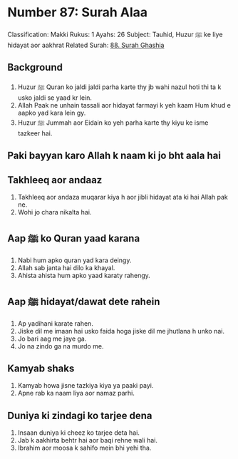 # Number 87: Surah Alaa

Classification: Makki
Rukus: 1
Ayahs: 26
Subject: Tauhid, Huzur ﷺ ke liye hidayat aor aakhrat
Related Surah: [88. Surah Ghashia](./88_Surah_Ghashia.md)

## Background

1. Huzur ﷺ  Quran ko jaldi jaldi parha karte thy jb wahi nazul hoti thi ta k usko jaldi se yaad kr lein.
2. Allah Paak ne unhain tassali aor hidayat farmayi k yeh kaam Hum khud e aapko yad kara lein gy.
3. ‌Huzur ﷺ  Jummah aor Eidain ko yeh parha karte thy kiyu ke isme tazkeer hai.

## ‌Paki bayyan karo Allah k naam ki jo bht aala hai

## Takhleeq aor andaaz

1. ‌Takhleeq aor andaza muqarar kiya h aor jibli hidayat ata ki hai Allah pak ne.
2. ‌Wohi jo chara nikalta hai.

## Aap ﷺ  ko Quran yaad karana

1. ‌Nabi hum apko quran yad kara deingy.
2. ‌Allah sab janta hai dilo ka khayal.
3. ‌Ahista ahista hum apko yaad karaty rahengy.

## Aap ﷺ  hidayat/dawat dete rahein

1. ‌Ap yadihani karate rahen.
2. Jiske dil me imaan hai usko faida hoga jiske dil me jhutlana h unko nai.
3. Jo bari aag me jaye ga.
4. Jo na zindo ga na murdo me.

## Kamyab shaks

1. ‌Kamyab howa jisne tazkiya kiya ya paaki payi.
2. Apne rab ka naam liya aor namaz parhi.

## Duniya ki zindagi ko tarjee dena

1. ‌Insaan duniya ki cheez ko tarjee deta hai.
2. ‌Jab k aakhirta behtr hai aor baqi rehne wali hai.
3. ‌Ibrahim aor moosa k sahifo mein bhi yehi tha.
